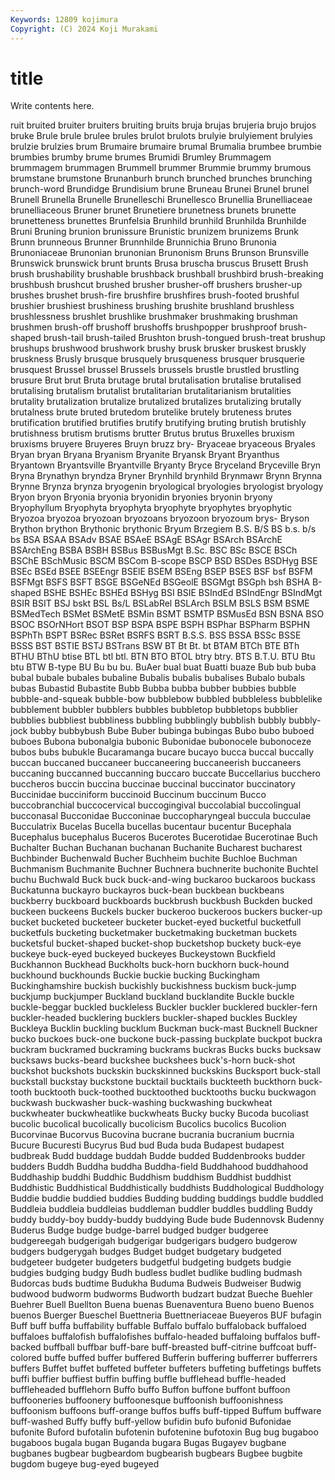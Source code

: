 ```yaml
---
Keywords: 12809 kojimura
Copyright: (C) 2024 Koji Murakami
---
```


# title

Write contents here.



ruit bruited
bruiter bruiters bruiting bruits bruja brujas brujeria brujo brujos bruke
Brule brule brulee brules brulot brulots brulyie brulyiement brulyies brulzie
brulzies brum Brumaire brumaire brumal Brumalia brumbee brumbie brumbies brumby
brume brumes Brumidi Brumley Brummagem brummagem brummagen Brummell brummer Brummie
brummy brumous brumstane brumstone Brunanburh brunch brunched brunches brunching brunch-word
Brundidge Brundisium brune Bruneau Brunei Brunel brunel Brunell Brunella Brunelle
Brunelleschi Brunellesco Brunellia Brunelliaceae brunelliaceous Bruner brunet Brunetiere brunetness brunets
brunette brunetteness brunettes Brunfelsia Brunhild brunhild Brunhilda Brunhilde Bruni Bruning
brunion brunissure Brunistic brunizem brunizems Brunk Brunn brunneous Brunner Brunnhilde
Brunnichia Bruno Brunonia Brunoniaceae Brunonian brunonian Brunonism Bruns Brunson Brunsville
Brunswick brunswick brunt brunts Brusa bruscha bruscus Brusett Brush brush
brushability brushable brushback brushball brushbird brush-breaking brushbush brushcut brushed brusher
brusher-off brushers brusher-up brushes brushet brush-fire brushfire brushfires brush-footed brushful
brushier brushiest brushiness brushing brushite brushland brushless brushlessness brushlet brushlike
brushmaker brushmaking brushman brushmen brush-off brushoff brushoffs brushpopper brushproof brush-shaped
brush-tail brush-tailed Brushton brush-tongued brush-treat brushup brushups brushwood brushwork brushy
brusk brusker bruskest bruskly bruskness Brusly brusque brusquely brusqueness brusquer
brusquerie brusquest Brussel brussel Brussels brussels brustle brustled brustling brusure
Brut brut Bruta brutage brutal brutalisation brutalise brutalised brutalising brutalism
brutalist brutalitarian brutalitarianism brutalities brutality brutalization brutalize brutalized brutalizes brutalizing
brutally brutalness brute bruted brutedom brutelike brutely bruteness brutes brutification
brutified brutifies brutify brutifying bruting brutish brutishly brutishness brutism brutisms
brutter Brutus brutus Bruxelles bruxism bruxisms bruyere Bruyeres Bruyn bruzz
bry- Bryaceae bryaceous Bryales Bryan bryan Bryana Bryanism Bryanite Bryansk
Bryant Bryanthus Bryantown Bryantsville Bryantville Bryanty Bryce Bryceland Bryceville Bryn
Bryna Brynathyn bryndza Bryner Brynhild brynhild Brynmawr Brynn Brynna Brynne
Brynza brynza bryogenin bryological bryologies bryologist bryology Bryon bryon Bryonia
bryonia bryonidin bryonies bryonin bryony Bryophyllum Bryophyta bryophyta bryophyte bryophytes
bryophytic Bryozoa bryozoa bryozoan bryozoans bryozoon bryozoum brys- Bryson Brython
brython Brythonic brythonic Bryum Brzegiem B.S. B/S BS b.s. b/s
bs BSA BSAA BSAdv BSAE BSAeE BSAgE BSAgr BSArch BSArchE
BSArchEng BSBA BSBH BSBus BSBusMgt B.Sc. BSC BSc BSCE BSCh
BSChE BSchMusic BSCM BSCom B-scope BSCP BSD BSDes BSDHyg BSE
BSEc BSEd BSEE BSEEngr BSElE BSEM BSEng BSEP BSES BSF
bsf BSFM BSFMgt BSFS BSFT BSGE BSGeNEd BSGeolE BSGMgt BSGph
bsh BSHA B-shaped BSHE BSHEc BSHEd BSHyg BSI BSIE BSIndEd
BSIndEngr BSIndMgt BSIR BSIT BSJ bskt BSL Bs/L BSLabRel BSLArch
BSLM BSLS BSM BSME BSMedTech BSMet BSMetE BSMin BSMT BSMTP
BSMusEd BSN BSNA BSO BSOC BSOrNHort BSOT BSP BSPA BSPE
BSPH BSPhar BSPharm BSPHN BSPhTh BSPT BSRec BSRet BSRFS BSRT
B.S.S. BSS BSSA BSSc BSSE BSSS BST BSTIE BSTJ BSTrans
BSW BT Bt Bt. bt BTAM BTCh BTE BTh BTHU
BThU btise BTL btl btl. BTN BTO BTOL btry btry.
BTS B.T.U. BTU Btu btu BTW B-type BU Bu bu
bu. BuAer bual buat Buatti buaze Bub bub buba bubal
bubale bubales bubaline Bubalis bubalis bubalises Bubalo bubals bubas Bubastid
Bubastite Bubb Bubba bubba bubber bubbies bubble bubble-and-squeak bubble-bow bubblebow
bubbled bubbleless bubblelike bubblement bubbler bubblers bubbles bubbletop bubbletops bubblier
bubblies bubbliest bubbliness bubbling bubblingly bubblish bubbly bubbly-jock bubby bubbybush
Bube Buber bubinga bubingas Bubo bubo buboed buboes Bubona bubonalgia
bubonic Bubonidae bubonocele bubonoceze bubos bubs bubukle Bucaramanga bucare bucayo
bucca buccal buccally buccan buccaned buccaneer buccaneering buccaneerish buccaneers buccaning
buccanned buccanning buccaro buccate Buccellarius bucchero buccheros buccin buccina buccinae
buccinal buccinator buccinatory Buccinidae bucciniform buccinoid Buccinum buccinum Bucco buccobranchial
buccocervical buccogingival buccolabial buccolingual bucconasal Bucconidae Bucconinae buccopharyngeal buccula bucculae
Bucculatrix Bucelas Bucella bucellas bucentaur bucentur Bucephala Bucephalus bucephalus Buceros
Bucerotes Bucerotidae Bucerotinae Buch Buchalter Buchan Buchanan buchanan Buchanite Bucharest
bucharest Buchbinder Buchenwald Bucher Buchheim buchite Buchloe Buchman Buchmanism Buchmanite
Buchner Buchnera buchnerite buchonite Buchtel buchu Buchwald Buck buck buck-and-wing
buckaroo buckaroos buckass Buckatunna buckayro buckayros buck-bean buckbean buckbeans buckberry
buckboard buckboards buckbrush buckbush Buckden bucked buckeen buckeens Buckels bucker
buckeroo buckeroos buckers bucker-up bucket bucketed bucketeer bucketer bucket-eyed bucketful
bucketfull bucketfuls bucketing bucketmaker bucketmaking bucketman buckets bucketsful bucket-shaped bucket-shop
bucketshop buckety buck-eye buckeye buck-eyed buckeyed buckeyes Buckeystown Buckfield Buckhannon
Buckhead Buckholts buck-horn buckhorn buck-hound buckhound buckhounds Buckie buckie bucking
Buckingham Buckinghamshire buckish buckishly buckishness buckism buck-jump buckjump buckjumper Buckland
buckland bucklandite Buckle buckle buckle-beggar buckled buckleless Buckler buckler bucklered
buckler-fern buckler-headed bucklering bucklers buckler-shaped buckles Buckley Buckleya Bucklin buckling
bucklum Buckman buck-mast Bucknell Buckner bucko buckoes buck-one buckone buck-passing
buckplate buckpot buckra buckram buckramed buckraming buckrams buckras Bucks bucks
bucksaw bucksaws bucks-beard buckshee buckshees buck's-horn buck-shot buckshot buckshots buckskin
buckskinned buckskins Bucksport buck-stall buckstall buckstay buckstone bucktail bucktails buckteeth
buckthorn buck-tooth bucktooth buck-toothed bucktoothed bucktooths bucku buckwagon buckwash buckwasher
buck-washing buckwashing buckwheat buckwheater buckwheatlike buckwheats Bucky bucky Bucoda bucoliast
bucolic bucolical bucolically bucolicism Bucolics bucolics Bucolion Bucorvinae Bucorvus Bucovina
bucrane bucrania bucranium bucrnia Bucure Bucuresti Bucyrus Bud bud Buda
buda Budapest budapest budbreak Budd buddage buddah Budde budded Buddenbrooks
budder budders Buddh Buddha buddha Buddha-field Buddhahood buddhahood Buddhaship buddhi
Buddhic Buddhism buddhism Buddhist buddhist Buddhistic Buddhistical Buddhistically buddhists Buddhological
Buddhology Buddie buddie buddied buddies Budding budding buddings buddle buddled
Buddleia buddleia buddleias buddleman buddler buddles buddling Buddy buddy buddy-boy
buddy-buddy buddying Bude bude Budennovsk Budenny Buderus Budge budge budge-barrel
budged budger budgeree budgereegah budgerigah budgerigar budgerigars budgero budgerow budgers
budgerygah budges Budget budget budgetary budgeted budgeteer budgeter budgeters budgetful
budgeting budgets budgie budgies budging budgy Budh budless budlet budlike
budling budmash Budorcas buds budtime Budukha Buduma Budweis Budweiser Budwig
budwood budworm budworms Budworth budzart budzat Bueche Buehler Buehrer Buell
Buellton Buena buenas Buenaventura Bueno bueno Buenos buenos Buerger Bueschel
Buettneria Buettneriaceae Bueyeros BUF bufagin Buff buff buffa buffability buffable
Buffalo buffalo buffaloback buffaloed buffaloes buffalofish buffalofishes buffalo-headed buffaloing buffalos
buff-backed buffball buffbar buff-bare buff-breasted buff-citrine buffcoat buff-colored buffe buffed
buffer buffered Bufferin buffering bufferrer bufferrers buffers Buffet buffet buffeted
buffeter buffeters buffeting buffetings buffets buffi buffier buffiest buffin buffing
buffle bufflehead buffle-headed buffleheaded bufflehorn Buffo buffo Buffon buffone buffont
buffoon buffooneries buffoonery buffoonesque buffoonish buffoonishness buffoonism buffoons buff-orange buffos
buffs buff-tipped Buffum buffware buff-washed Buffy buffy buff-yellow bufidin bufo
bufonid Bufonidae bufonite Buford bufotalin bufotenin bufotenine bufotoxin Bug bug
bugaboo bugaboos bugala bugan Buganda bugara Bugas Bugayev bugbane bugbanes
bugbear bugbeardom bugbearish bugbears Bugbee bugbite bugdom bugeye bug-eyed bugeyed
